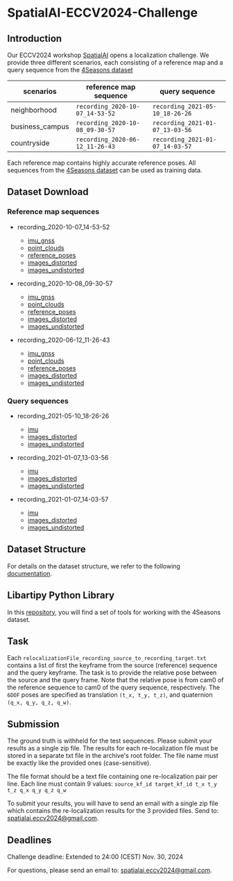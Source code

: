 # SpatialAI-ECCV2024-Challenge

## Introduction
Our ECCV2024 workshop [SpatialAI](https://sites.google.com/view/spatial-ai-eccv24/home?authuser=0) opens a localization challenge.
We provide three different scenarios, each consisting of a reference map and a query sequence from the [4Seasons dataset](https://cvg.cit.tum.de/data/datasets/4seasons-dataset)


| scenarios       | reference map sequence              | query sequence                  |
| --------------- | ------------------------------- | ------------------------------- |
| neighborhood    | `recording_2020-10-07_14-53-52` | `recording_2021-05-10_18-26-26` |
| business_campus | `recording_2020-10-08_09-30-57` | `recording_2021-01-07_13-03-56` |
| countryside     | `recording_2020-06-12_11-26-43` | `recording_2021-01-07_14-03-57` |
  
 
Each reference map contains highly accurate reference poses. All sequences from the [4Seasons dataset](https://cvg.cit.tum.de/data/datasets/4seasons-dataset) can be used as training data.

## Dataset Download
### Reference map sequences 
- recording_2020-10-07_14-53-52
    - [imu_gnss](https://vision.cs.tum.edu/webshare/g/4seasons-dataset/dataset/recording_2020-10-07_14-53-52/recording_2020-10-07_14-53-52_imu_gnss.zip)
    - [point_clouds](https://vision.cs.tum.edu/webshare/g/4seasons-dataset/dataset/recording_2020-10-07_14-53-52/recording_2020-10-07_14-53-52_point_clouds.zip)
    - [reference_poses](https://vision.cs.tum.edu/webshare/g/4seasons-dataset/dataset/recording_2020-10-07_14-53-52/recording_2020-10-07_14-53-52_reference_poses.zip)
    - [images_distorted](https://vision.cs.tum.edu/webshare/g/4seasons-dataset/dataset/recording_2020-10-07_14-53-52/recording_2020-10-07_14-53-52_stereo_images_distorted.zip)
    - [images_undistorted](https://vision.cs.tum.edu/webshare/g/4seasons-dataset/dataset/recording_2020-10-07_14-53-52/recording_2020-10-07_14-53-52_stereo_images_undistorted.zip)


- recording_2020-10-08_09-30-57
    - [imu_gnss](https://vision.cs.tum.edu/webshare/g/4seasons-dataset/dataset/recording_2020-10-08_09-30-57/recording_2020-10-08_09-30-57_imu_gnss.zip)
    - [point_clouds](https://vision.cs.tum.edu/webshare/g/4seasons-dataset/dataset/recording_2020-10-08_09-30-57/recording_2020-10-08_09-30-57_point_clouds.zip)
    - [reference_poses](https://vision.cs.tum.edu/webshare/g/4seasons-dataset/dataset/recording_2020-10-08_09-30-57/recording_2020-10-08_09-30-57_reference_poses.zip)
    - [images_distorted](https://vision.cs.tum.edu/webshare/g/4seasons-dataset/dataset/recording_2020-10-08_09-30-57/recording_2020-10-08_09-30-57_stereo_images_distorted.zip)
    - [images_undistorted](https://vision.cs.tum.edu/webshare/g/4seasons-dataset/dataset/recording_2020-10-08_09-30-57/recording_2020-10-08_09-30-57_stereo_images_undistorted.zip)


- recording_2020-06-12_11-26-43

    - [imu_gnss](https://vision.cs.tum.edu/webshare/g/4seasons-dataset/dataset/recording_2020-06-12_11-26-43/recording_2020-06-12_11-26-43_imu_gnss.zip)
    - [point_clouds](https://vision.cs.tum.edu/webshare/g/4seasons-dataset/dataset/recording_2020-06-12_11-26-43/recording_2020-06-12_11-26-43_point_clouds.zip)
    - [reference_poses](https://vision.cs.tum.edu/webshare/g/4seasons-dataset/dataset/recording_2020-06-12_11-26-43/recording_2020-06-12_11-26-43_reference_poses.zip)
    - [images_distorted](https://vision.cs.tum.edu/webshare/g/4seasons-dataset/dataset/recording_2020-06-12_11-26-43/recording_2020-06-12_11-26-43_stereo_images_distorted.zip)
    - [images_undistorted](https://vision.cs.tum.edu/webshare/g/4seasons-dataset/dataset/recording_2020-06-12_11-26-43/recording_2020-06-12_11-26-43_stereo_images_undistorted.zip)

### Query sequences     
- recording_2021-05-10_18-26-26
    - [imu](https://vision.cs.tum.edu/webshare/g/4seasons-dataset/dataset/recording_2021-05-10_18-26-26/recording_2021-05-10_18-26-26_imu.zip)
    - [images_distorted](https://vision.cs.tum.edu/webshare/g/4seasons-dataset/dataset/recording_2021-05-10_18-26-26/recording_2021-05-10_18-26-26_stereo_images_distorted.zip)
    - [images_undistorted](https://vision.cs.tum.edu/webshare/g/4seasons-dataset/dataset/recording_2021-05-10_18-26-26/recording_2021-05-10_18-26-26_stereo_images_undistorted.zip)

- recording_2021-01-07_13-03-56
    - [imu](https://vision.cs.tum.edu/webshare/g/4seasons-dataset/dataset/recording_2021-01-07_13-03-56/recording_2021-01-07_13-03-56_imu.zip)
    - [images_distorted](https://vision.cs.tum.edu/webshare/g/4seasons-dataset/dataset/recording_2021-01-07_13-03-56/recording_2021-01-07_13-03-56_stereo_images_distorted.zip)
    - [images_undistorted](https://vision.cs.tum.edu/webshare/g/4seasons-dataset/dataset/recording_2021-01-07_13-03-56/recording_2021-01-07_13-03-56_stereo_images_undistorted.zip)

- recording_2021-01-07_14-03-57

    - [imu](https://vision.cs.tum.edu/webshare/g/4seasons-dataset/dataset/recording_2021-01-07_14-03-57/recording_2021-01-07_14-03-57_imu.zip)
    - [images_distorted](https://vision.cs.tum.edu/webshare/g/4seasons-dataset/dataset/recording_2021-01-07_14-03-57/recording_2021-01-07_14-03-57_stereo_images_distorted.zip)
    - [images_undistorted](https://vision.cs.tum.edu/webshare/g/4seasons-dataset/dataset/recording_2021-01-07_14-03-57/recording_2021-01-07_14-03-57_stereo_images_undistorted.zip)


## Dataset Structure
For details on the dataset structure, we refer to the following [documentation](https://github.com/pmwenzel/mlad-eccv2020).

## Libartipy Python Library
In this [repository](https://github.com/Artisense-ai/libartipy), you will find a set of tools for working with the 4Seasons dataset.

## Task
Each `relocalizationFile_recording_source_to_recording_target.txt` contains a list of first the keyframe from the source (reference) sequence and the query keyframe. 
The task is to provide the relative pose between the source and the query frame. 
Note that the relative pose is from cam0 of the reference sequence to cam0 of the query sequence, respectively. 
The `6DOF` poses are specified as translation `(t_x, t_y, t_z)`, and quaternion `(q_x, q_y, q_z, q_w)`.

## Submission
The ground truth is withheld for the test sequences.
Please submit your results as a single zip file. The results for each re-localization file must be stored in a separate txt file in the archive's root folder. The file name must be exactly like the provided ones (case-sensitive).

The file format should be a text file containing one re-localization pair per line. Each line must contain 9 values:
`source_kf_id target_kf_id t_x t_y t_z q_x q_y q_z q_w`

To submit your results, you will have to send an email with a single zip file which contains the re-localization results for the 3 provided files.
Send to: spatialai.eccv2024@gmail.com.

## Deadlines
Challenge deadline: Extended to 24:00 (CEST) Nov. 30, 2024

For questions, please send an email to: spatialai.eccv2024@gmail.com.
